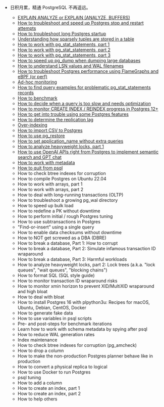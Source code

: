 
 * 日积月累，精通 PostgreSQL 不再遥远。  

   * [EXPLAIN ANALYZE or EXPLAIN (ANALYZE, BUFFERS)](./docs/1.md)
   * [How to troubleshoot and speed up Postgres stop and restart attempts](./docs/2.md)
   * [How to troubleshoot long Postgres startup](./docs/3.md)
   * [Understanding how sparsely tuples are stored in a table](./docs/4.md)
   * [How to work with pg_stat_statements, part 1](./docs/5.md)
   * [How to work with pg_stat_statements, part 2](./docs/6.md)
   * [How to work with pg_stat_statements, part 3](./docs/7.md)
   * [How to speed up pg_dump when dumping large databases](./docs/8.md)
   * [How to understand LSN values and WAL filenames](./docs/9.md)
   * [How to troubleshoot Postgres performance using FlameGraphs and eBPF (or perf)](./docs/10.md)
   * [Ad-hoc monitoring](./docs/11.md) 
   * [How to find query examples for problematic pg_stat_statements records](./docs/12.md) 
   * [How to benchmark](./docs/13.md) 
   * [How to decide when a query is too slow and needs optimization](./docs/14.md) 
   * [How to monitor CREATE INDEX / REINDEX progress in Postgres 12+ ](./docs/15.md) 
   * [How to get into trouble using some Postgres features](./docs/16.md)
   * [How to determine the replication lag](./docs/17.md) 
   * [Over-indexing](./docs/18.md) 
   * [How to import CSV to Postgres](./docs/19.md) 
   * [How to use pg_restore](./docs/20.md) 
   * [How to set application_name without extra queries](./docs/21.md)
   * [How to analyze heavyweight locks, part 1](./docs/22.md)
   * [How to use OpenAI APIs right from Postgres to implement semantic search and GPT chat](./docs/23.md)
   * [How to work with metadata](./docs/24.md)
   * [How to quit from psql](./docs/25.md)
   * How to check btree indexes for corruption
   * How to compile Postgres on Ubuntu 22.04
   * How to work with arrays, part 1
   * How to work with arrays, part 2
   * How to deal with long-running transactions (OLTP)
   * How to troubleshoot a growing pg_wal directory
   * How to speed up bulk load
   * How to redefine a PK without downtime
   * How to perform initial / rough Postgres tuning
   * How to use subtransactions in Postgres
   * "Find-or-insert" using a single query
   * How to enable data checksums without downtime
   * How to NOT get screwed as a DBA (DBRE)
   * How to break a database, Part 1: How to corrupt
   * How to break a database, Part 2: Simulate infamous transaction ID wraparound
   * How to break a database, Part 3: Harmful workloads
   * How to analyze heavyweight locks, part 2: Lock trees (a.k.a. "lock queues", "wait queues", "blocking chains")
   * How to format SQL (SQL style guide)
   * How to monitor transaction ID wraparound risks
   * How to monitor xmin horizon to prevent XID/MultiXID wraparound and high bloat
   * How to deal with bloat
   * How to install Postgres 16 with plpython3u: Recipes for macOS, Ubuntu, Debian, CentOS, Docker
   * How to generate fake data
   * How to use variables in psql scripts
   * Pre- and post-steps for benchmark iterations
   * Learn how to work with schema metadata by spying after psql
   * How to reduce WAL generation rates
   * Index maintenance
   * How to check btree indexes for corruption (pg_amcheck)
   * How to drop a column
   * How to make the non-production Postgres planner behave like in production
   * How to convert a physical replica to logical
   * How to use Docker to run Postgres
   * psql tuning
   * How to add a column
   * How to create an index, part 1
   * How to create an index, part 2
   * How to help others





